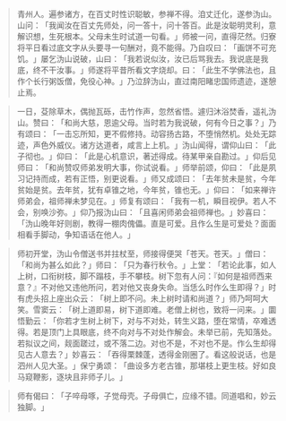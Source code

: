 
> 青州人。遍参诸方，在百丈时性识聪敏，参禅不得。洎丈迁化，遂参沩山。山问：​「我闻汝在百丈先师处，问一答十，问十答百。此是汝聪明灵利，意解识想，生死根本。父母未生时试道一句看。​」师被一问，直得茫然。归寮将平日看过底文字从头要寻一句酬对，竟不能得。乃自叹曰：​「画饼不可充饥。​」屡乞沩山说破，山曰：​「我若说似汝，汝已后骂我去。我说底是我底，终不干汝事。​」师遂将平昔所看文字烧却。曰：​「此生不学佛法也，且作个长行粥饭僧，免役心神。​」乃泣辞沩山，直过南阳睹忠国师遗迹，遂憩止焉。

> 一日，芟除草木，偶抛瓦砾，击竹作声，忽然省悟。遽归沐浴焚香，遥礼沩山。赞曰：​「和尚大慈，恩逾父母。当时若为我说破，何有今日之事？​」乃有颂曰：​「一击忘所知，更不假修持。动容扬古路，不堕悄然机。处处无踪迹，声色外威仪。诸方达道者，咸言上上机。​」沩山闻得，谓仰山曰：​「此子彻也。​」仰曰：​「此是心机意识，著述得成。待某甲亲自勘过。​」仰后见师曰：​「和尚赞叹师弟发明大事，你试说看。​」师举前颂，仰曰：​「此是夙习记持而成，若有正悟，别更说看。​」师又成颂曰：​「去年贫未是贫，今年贫始是贫。去年贫，犹有卓锥之地，今年贫，锥也无。​」仰曰：​「如来禅许师弟会，祖师禅未梦见在。​」师复有颂曰：​「我有一机，瞬目视伊。若人不会，别唤沙弥。​」仰乃报沩山曰：​「且喜闲师弟会祖师禅也。​」妙喜曰：​「沩山晚年好则剧，教得一棚肉傀儡。直是可爱。且作么生是可爱处？面面相看手脚动，争知语话在他人。​」

> 师初开堂，沩山令僧送书并拄杖至，师接得便哭「苍天。苍天。​」僧曰：​「和尚为甚么如此？​」师曰：​「只为春行秋令。​」上堂：​「若论此事，如人上树，口衔树枝，脚不蹋枝，手不攀枝。树下忽有人问：『如何是祖师西来意？』不对他又违他所问，若对他又丧身失命。当恁么时作么生即得？​」时有虎头招上座出众云：​「树上即不问。未上树时请和尚道？​」师乃呵呵大笑。雪窦云：​「树上道即易，树下道即难。老僧上树也，致将一问来。​」圜悟勤云：​「你若才生树上树下，对与不对处，转生义路，堕在常情，卒难透得。若是顶门上具眼底，终不向对与不对处作解会。未举已前，先知落处。若拟议之间，觌面蹉过，或不落二边。对也不是，不对也不是。作么生却得见古人意去？​」妙喜云：​「吞得栗棘蓬，透得金刚圈了。看这般说话，也是泗州人见大圣。​」保宁勇颂：​「曲设多方老古锥，那堪枝上更生枝。好如良马窥鞭影，逐块且非师子儿。​」

> 师有偈曰：​「子啐母啄，子觉母壳。子母俱亡，应缘不错。同道唱和，妙云独脚。​」
